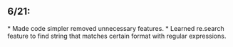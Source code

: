 <h2> 6/21: </h2>
* Made code simpler removed unnecessary features. 
* Learned re.search feature to find string that matches certain format with regular expressions.
